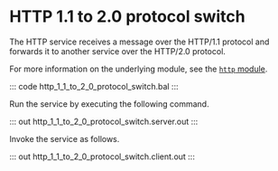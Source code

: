 # HTTP 1.1 to 2.0 protocol switch

The HTTP service receives a message over the HTTP/1.1 protocol and forwards it to another service over the HTTP/2.0 protocol.

For more information on the underlying module, see the [`http` module](https://lib.ballerina.io/ballerina/http/latest/).

::: code http_1_1_to_2_0_protocol_switch.bal :::

Run the service by executing the following command.

::: out http_1_1_to_2_0_protocol_switch.server.out :::

Invoke the service as follows.

::: out http_1_1_to_2_0_protocol_switch.client.out :::
